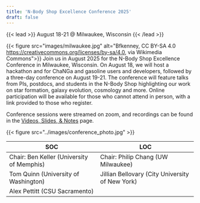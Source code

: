 ```yaml
---
title: 'N-Body Shop Excellence Conference 2025'
draft: false
---
```

{{< lead >}}
August 18-21 @ Milwaukee, Wisconsin
{{< /lead >}}

{{< figure src="images/milwaukee.jpg" alt="Bfkenney, CC BY-SA 4.0 <https://creativecommons.org/licenses/by-sa/4.0>, via Wikimedia Commons">}}
Join us in August 2025 for the N-Body Shop Excellence Conference in Milwaukee, Wisconsin. On August 18, we will host a hackathon and
for ChaNGa and gasoline users and developers, followed by a three-day conference on August 19-21. The conference will feature talks
from PIs, postdocs, and students in the N-Body Shop highlighting our work on star formation, galaxy evolution, cosmology and more.  Online participation will be available for those who cannot attend in person, with a link provided to those who register.

Conference sessions were streamed on zoom, and recordings can be found in the [Videos, Slides, \& Notes](videos/) page.

{{< figure src="../images/conference_photo.jpg" >}}

| __SOC__ | __LOC__ |
| ------- | ------- |
| Chair: Ben Keller (University of Memphis) | Chair: Philip Chang (UW Milwaukee) |
| Tom Quinn (University of Washington) | Jillian Bellovary (City University of New York) |
| Alex Pettitt (CSU Sacramento) | |
